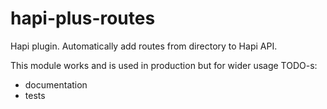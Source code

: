 hapi-plus-routes
================

Hapi plugin. Automatically add routes from directory to Hapi API.

This module works and is used in production but for wider usage TODO-s:
 - documentation
 - tests